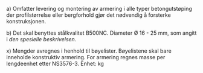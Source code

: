 a) Omfatter levering og montering av armering i alle typer betongutstøping der profilstørrelse eller bergforhold gjør det nødvendig å forsterke konstruksjonen.

b) Det skal benyttes stålkvalitet B500NC. Diameter Ø 16 - 25 mm, som angitt i *den spesielle beskrivelsen*.

x) Mengder avregnes i henhold til bøyelister. Bøyelistene skal bare inneholde konstruktiv armering. For armering regnes masse per lengdeenhet etter NS3576-3. Enhet: kg

